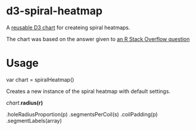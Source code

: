 # d3-spiral-heatmap

A [reusable D3 chart]() for createing spiral heatmaps.

The chart was based on the answer given to [an R Stack Overflow question]()

# Usage

var chart = spiralHeatmap()

Creates a new instance of the spiral heatmap with default settings.

<i>chart</i>.<b>radius(r)</b>





.holeRadiusProportion(p)
.segmentsPerCoil(s)
.coilPadding(p)
.segmentLabels(array)

